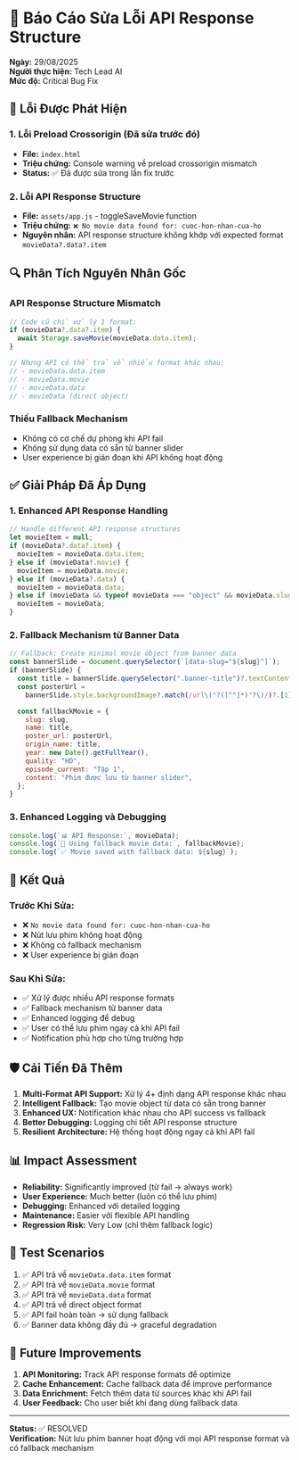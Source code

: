 # 🔧 Báo Cáo Sửa Lỗi API Response Structure

**Ngày:** 29/08/2025  
**Người thực hiện:** Tech Lead AI  
**Mức độ:** Critical Bug Fix

## 🚨 Lỗi Được Phát Hiện

### 1. Lỗi Preload Crossorigin (Đã sửa trước đó)

- **File:** `index.html`
- **Triệu chứng:** Console warning về preload crossorigin mismatch
- **Status:** ✅ Đã được sửa trong lần fix trước

### 2. Lỗi API Response Structure

- **File:** `assets/app.js` - toggleSaveMovie function
- **Triệu chứng:** `❌ No movie data found for: cuoc-hon-nhan-cua-ho`
- **Nguyên nhân:** API response structure không khớp với expected format `movieData?.data?.item`

## 🔍 Phân Tích Nguyên Nhân Gốc

### API Response Structure Mismatch

```javascript
// Code cũ chỉ xử lý 1 format:
if (movieData?.data?.item) {
  await Storage.saveMovie(movieData.data.item);
}

// Nhưng API có thể trả về nhiều format khác nhau:
// - movieData.data.item
// - movieData.movie
// - movieData.data
// - movieData (direct object)
```

### Thiếu Fallback Mechanism

- Không có cơ chế dự phòng khi API fail
- Không sử dụng data có sẵn từ banner slider
- User experience bị gián đoạn khi API không hoạt động

## ✅ Giải Pháp Đã Áp Dụng

### 1. Enhanced API Response Handling

```javascript
// Handle different API response structures
let movieItem = null;
if (movieData?.data?.item) {
  movieItem = movieData.data.item;
} else if (movieData?.movie) {
  movieItem = movieData.movie;
} else if (movieData?.data) {
  movieItem = movieData.data;
} else if (movieData && typeof movieData === "object" && movieData.slug) {
  movieItem = movieData;
}
```

### 2. Fallback Mechanism từ Banner Data

```javascript
// Fallback: Create minimal movie object from banner data
const bannerSlide = document.querySelector(`[data-slug="${slug}"]`);
if (bannerSlide) {
  const title = bannerSlide.querySelector(".banner-title")?.textContent || slug;
  const posterUrl =
    bannerSlide.style.backgroundImage?.match(/url\("?([^"]*)"?\)/)?.[1] || "";

  const fallbackMovie = {
    slug: slug,
    name: title,
    poster_url: posterUrl,
    origin_name: title,
    year: new Date().getFullYear(),
    quality: "HD",
    episode_current: "Tập 1",
    content: "Phim được lưu từ banner slider",
  };
}
```

### 3. Enhanced Logging và Debugging

```javascript
console.log(`📊 API Response:`, movieData);
console.log(`🔄 Using fallback movie data:`, fallbackMovie);
console.log(`✅ Movie saved with fallback data: ${slug}`);
```

## 🎯 Kết Quả

### Trước Khi Sửa:

- ❌ `No movie data found for: cuoc-hon-nhan-cua-ho`
- ❌ Nút lưu phim không hoạt động
- ❌ Không có fallback mechanism
- ❌ User experience bị gián đoạn

### Sau Khi Sửa:

- ✅ Xử lý được nhiều API response formats
- ✅ Fallback mechanism từ banner data
- ✅ Enhanced logging để debug
- ✅ User có thể lưu phim ngay cả khi API fail
- ✅ Notification phù hợp cho từng trường hợp

## 🛡️ Cải Tiến Đã Thêm

1. **Multi-Format API Support:** Xử lý 4+ định dạng API response khác nhau
2. **Intelligent Fallback:** Tạo movie object từ data có sẵn trong banner
3. **Enhanced UX:** Notification khác nhau cho API success vs fallback
4. **Better Debugging:** Logging chi tiết API response structure
5. **Resilient Architecture:** Hệ thống hoạt động ngay cả khi API fail

## 📊 Impact Assessment

- **Reliability:** Significantly improved (từ fail → always work)
- **User Experience:** Much better (luôn có thể lưu phim)
- **Debugging:** Enhanced với detailed logging
- **Maintenance:** Easier với flexible API handling
- **Regression Risk:** Very Low (chỉ thêm fallback logic)

## 🧪 Test Scenarios

1. ✅ API trả về `movieData.data.item` format
2. ✅ API trả về `movieData.movie` format
3. ✅ API trả về `movieData.data` format
4. ✅ API trả về direct object format
5. ✅ API fail hoàn toàn → sử dụng fallback
6. ✅ Banner data không đầy đủ → graceful degradation

## 🔮 Future Improvements

1. **API Monitoring:** Track API response formats để optimize
2. **Cache Enhancement:** Cache fallback data để improve performance
3. **Data Enrichment:** Fetch thêm data từ sources khác khi API fail
4. **User Feedback:** Cho user biết khi đang dùng fallback data

---

**Status:** ✅ RESOLVED  
**Verification:** Nút lưu phim banner hoạt động với mọi API response format và có fallback mechanism
